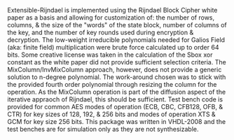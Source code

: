 Extensible-Rijndael is implemented using the Rijndael Block Cipher white paper as a basis and allowing for customization of: the number of rows, columns, & the size of the "words" of the state block, number of columns of the key, and the number of key rounds used during encryption & decryption.
The low-weight irreducible polynomials needed for Galios Field (aka: finite field) multiplication were brute force calculated up to order 64 bits.
Some creative license was taken in the calculation of the Sbox xor constant as the white paper did not provide sufficient selection criteria.
The MixColumn/InvMixColumn approach, however, does not provide a generic solution to n-degree polynomial.  The work-around chosen was to stick with the provided fourth order polynomial through resizing the column for the operation.  As the MixColumn operation is part of the diffusion aspect of the iterative appraoch of Rijndael, this should be sufficient.
Test bench code is provided for common AES modes of operation (ECB, CBC, CFB128, OFB, & CTR) for key sizes of 128, 192, & 256 bits and modes of operation XTS & GCM for key size 256 bits.
This package was written in VHDL-2008 and the test benches are for simulation only as they are not synthesizable.
